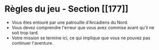 # Règles du jeu - Section [[177]]

- Vous êtes entouré par une patrouille d'Arcadiens du Nord.
- Vous devez comprendre l'erreur que vous avez commise avant qu'il ne soit trop tard.
- Votre mission se termine ici, ce qui implique que vous ne pouvez pas continuer l'aventure.